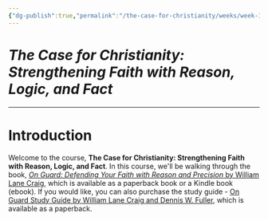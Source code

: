 ```yaml
---
{"dg-publish":true,"permalink":"/the-case-for-christianity/weeks/week-1/","title":"Week 1 - Introduction to the Course","noteIcon":""}
---
```


# *The Case for Christianity: Strengthening Faith with Reason, Logic, and Fact*

---
# Introduction 
Welcome to the course, **The Case for Christianity: Strengthening Faith with Reason, Logic, and Fact**. In this course, we'll be walking through the book, [*On Guard: Defending Your Faith with Reason and Precision* by William Lane Craig](https://www.amazon.com/Guard-Defending-Faith-Reason-Precision/dp/1434764885/), which is available as a paperback book or a Kindle book (ebook). If you would like, you can also purchase the study guide - [On Guard Study Guide by William Lane Craig and Dennis W. Fuller](https://www.amazon.com/Guard-Study-Guide-William-Craig/dp/1452889589/), which is available as a paperback. 